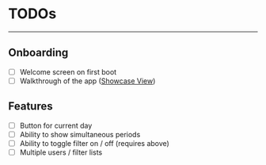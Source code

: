 # TODOs

---

## Onboarding

- [ ] Welcome screen on first boot
- [ ] Walkthrough of the app ([Showcase View](https://github.com/SimformSolutionsPvtLtd/flutter_showcaseview))

## Features

- [ ] Button for current day
- [ ] Ability to show simultaneous periods
- [ ] Ability to toggle filter on / off (requires above)
- [ ] Multiple users / filter lists